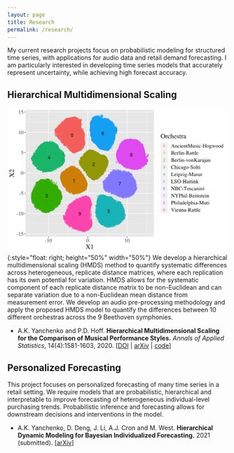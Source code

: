 ```yaml
---
layout: page
title: Research
permalink: /research/
---
```


My current research projects focus on probabilistic modeling for structured time series, with applications for audio data and retail demand forecasting.  I am particularly interested in developing time series models that accurately represent uncertainty, while achieving high forecast accuracy.


## Hierarchical Multidimensional Scaling


![](X-tsne-tempo2.png){:style="float: right; height="50%" width="50%"}
We develop a hierarchical multidimensional scaling (HMDS) method to quantify systematic differences across heterogeneous, replicate distance matrices, where each replication has its own potential for variation.  HMDS allows for the systematic component of each replicate distance matrix to be non-Euclidean and can separate variation due to a non-Euclidean mean distance from measurement error. We develop an audio pre-processing methodology and apply the proposed HMDS model to quantify the differences between 10 different orchestras across the 9 Beethoven symphonies.
 

- A.K. Yanchenko and P.D. Hoff. **Hierarchical Multidimensional Scaling for the Comparison of Musical Performance Styles.** *Annals of Applied Statistics*, 14(4):1581-1603, 2020. [[DOI](https://projecteuclid.org/euclid.aoas/1608346888) \| [arXiv](https://arxiv.org/abs/2004.13870) \| [code](https://github.com/aky4wn/HMDS)]


## Personalized Forecasting

This project focuses on personalized forecasting of many time series in a retail setting.  We require models that are probabilistic, hierarchical and interpretable to improve forecasting of heterogeneous individual-level purchasing trends.  Probabilistic inference and forecasting allows for downstream decisions and interventions in the model.


- A.K. Yanchenko, D. Deng, J. Li, A.J. Cron and M. West. **Hierarchical Dynamic Modeling for Bayesian Individualized Forecasting.** 2021 (submitted). [[arXiv](https://arxiv.org/abs/2101.03408)]

<!--- ## Stanza

![](Lorenz-r=5.png){:style="float: right; height="40%" width="40%"}
Stanza is a nonlinear, non-stationary state space model designed to balance competitive forecasting accuracy and probabilistic, interpretable inference for structured time series. Stanza is intended as an intermediate approach between traditional state space models and full attention-based deep learning approaches.  
 
- A.K. Yanchenko and S. Mukherjee. **Stanza: A Nonlinear State Space Model for Probabilistic Inference in Non-Stationary Time Series.** 2020. [[arXiv](https://arxiv.org/abs/2006.06553)]

-->





<!---
## Audio Representation Learning

Representation learning for audio signals is a challenging task, especially for complex signals arising from orchestral classical music.  This ongoing project looks to extend preliminary findings in the [Symphony2Vec](https://aky4wn.github.io/code/) project to learn a meaningful, disentangled latent representation for complex audio with known long term structure.

-->

